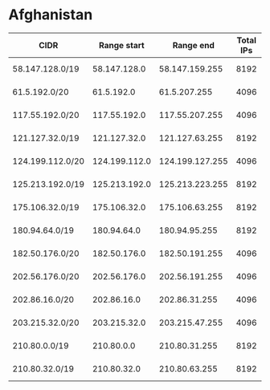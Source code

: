 # Afghanistan

CIDR               | Range start     | Range end       | Total IPs  | Assign date | Owner
------------------ | --------------- | --------------- | ---------- | ----------- | -----
58.147.128.0/19    | 58.147.128.0    | 58.147.159.255  | 8192       | 2005-06-15  | 
61.5.192.0/20      | 61.5.192.0      | 61.5.207.255    | 4096       | 2011-01-05  | 
117.55.192.0/20    | 117.55.192.0    | 117.55.207.255  | 4096       | 2007-07-02  | 
121.127.32.0/19    | 121.127.32.0    | 121.127.63.255  | 8192       | 2007-10-09  | 
124.199.112.0/20   | 124.199.112.0   | 124.199.127.255 | 4096       | 2011-01-17  | 
125.213.192.0/19   | 125.213.192.0   | 125.213.223.255 | 8192       | 2007-02-28  | 
175.106.32.0/19    | 175.106.32.0    | 175.106.63.255  | 8192       | 2010-01-08  | 
180.94.64.0/19     | 180.94.64.0     | 180.94.95.255   | 8192       | 2009-07-31  | 
182.50.176.0/20    | 182.50.176.0    | 182.50.191.255  | 4096       | 2010-03-02  | 
202.56.176.0/20    | 202.56.176.0    | 202.56.191.255  | 4096       | 2004-04-14  | 
202.86.16.0/20     | 202.86.16.0     | 202.86.31.255   | 4096       | 2004-09-28  | 
203.215.32.0/20    | 203.215.32.0    | 203.215.47.255  | 4096       | 2006-04-04  | 
210.80.0.0/19      | 210.80.0.0      | 210.80.31.255   | 8192       | 1996-12-31  | 
210.80.32.0/19     | 210.80.32.0     | 210.80.63.255   | 8192       | 1998-09-07  | 
